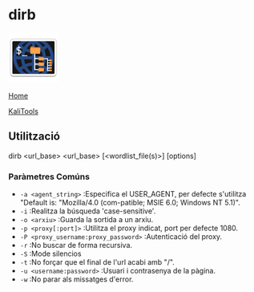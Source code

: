 # dirb

![](./img/dirbLogo.png)

[Home](../../../README.md)

[KaliTools](https://www.kali.org/tools/dirb/)

## Utilització

dirb <url_base> <url_base> [<wordlist_file(s)>] [options]

### Paràmetres Comúns
 - `-a <agent_string>` :Especifica el USER_AGENT, per defecte s'utilitza "Default is: "Mozilla/4.0 (com-patible; MSIE 6.0; Windows NT 5.1)".
 - `-i` :Realitza la búsqueda 'case-sensitive'.
 - `-o <arxiu>` :Guarda la sortida a un arxiu.
 - `-p <proxy[:port]>` :Utilitza el proxy indicat, port per defecte 1080.
 - `-P <proxy_username:proxy_password>` :Autenticació del proxy.
 - `-r` :No buscar de forma recursiva.
 - `-S` :Mode silencios
 - `-t` :No forçar que el final de l'url acabi amb "/".
 - `-u <username:password>` :Usuari i contrasenya de la pàgina.
 - `-w` :No parar als missatges d'error.